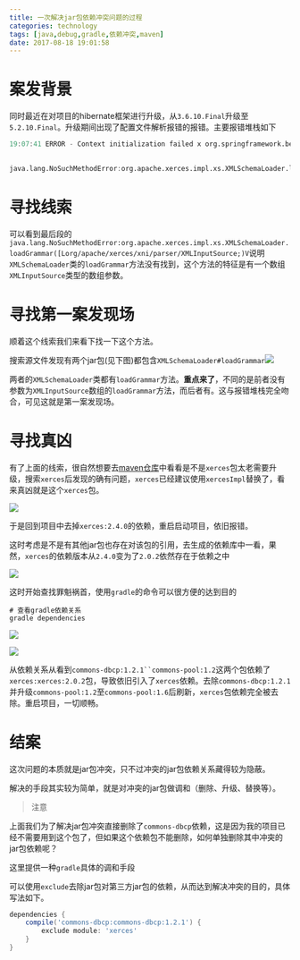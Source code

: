 ```yaml
---
title: 一次解决jar包依赖冲突问题的过程
categories: technology
tags: [java,debug,gradle,依赖冲突,maven]
date: 2017-08-18 19:01:58
---
```


# 案发背景

同时最近在对项目的hibernate框架进行升级，从`3.6.10.Final`升级至`5.2.10.Final`。升级期间出现了配置文件解析报错的报错。主要报错堆栈如下

```verilog
19:07:41 ERROR - Context initialization failed x org.springframework.beans.factory.BeanCreationException: Error creating bean with name 'serviceManager' defined in class path resource [spring/applicationContext.xml]: Cannot resolve reference to bean 'xService' while setting bean property 'xSerivce'; nested exception is org.springframework.beans.factory.BeanCreationException: Error creating bean with name 'xService' defined in class path resource [spring/dao.xml]: Cannot resolve reference to bean 'transactionManager' while setting bean property 'transactionManager'; nested exception is org.springframework.beans.factory.BeanCreationException: Error creating bean with name 'transactionManager' defined in class path resource [spring/dataSource-common.xml]: Cannot resolve reference to bean 'sessionFactory' while setting bean property 'sessionFactory'; nested exception is org.springframework.beans.factory.BeanCreationException: Error creating bean with name 'sessionFactory' defined in class path resource [spring/dataSource-common.xml]: Invocation of init method failed; nested exception is
 

java.lang.NoSuchMethodError:org.apache.xerces.impl.xs.XMLSchemaLoader.loadGrammar([Lorg/apache/xerces/xni/parser/XMLInputSource;)V
```

# 寻找线索

可以看到最后段的`java.lang.NoSuchMethodError:org.apache.xerces.impl.xs.XMLSchemaLoader.loadGrammar([Lorg/apache/xerces/xni/parser/XMLInputSource;)V`说明`XMLSchemaLoader`类的`loadGrammar`方法没有找到，这个方法的特征是有一个数组`XMLInputSource`类型的数组参数。

# 寻找第一案发现场

顺着这个线索我们来看下找一下这个方法。

搜索源文件发现有两个jar包(见下图)都包含`XMLSchemaLoader#loadGrammar`![](http://img.willowspace.cn/willowspace_2016/1503061978595.png)

两者的`XMLSchemaLoader`类都有`loadGrammar`方法。__重点来了__，不同的是前者没有参数为`XMLInputSource`数组的`loadGrammar`方法，而后者有。这与报错堆栈完全吻合，可见这就是第一案发现场。

# 寻找真凶

有了上面的线索，很自然想要去[maven仓库](http://mvnrepository.com/)中看看是不是`xerces`包太老需要升级，搜索`xerces`后发现的确有问题，`xerces`已经建议使用`xercesImpl`替换了，看来真凶就是这个`xerces`包。

![](http://img.willowspace.cn/willowspace_2016/1503062212136.png)

于是回到项目中去掉`xerces:2.4.0`的依赖，重启启动项目，依旧报错。

这时考虑是不是有其他jar包也存在对该包的引用，去生成的依赖库中一看，果然，`xerces`的依赖版本从`2.4.0`变为了`2.0.2`依然存在于依赖之中

![](http://img.willowspace.cn/willowspace_2016/1503062472355.png)

这时开始查找罪魁祸首，使用`gradle`的命令可以很方便的达到目的

```shell
# 查看gradle依赖关系
gradle dependencies
```

![](http://img.willowspace.cn/willowspace_2016/1503062716227.png)

![](http://img.willowspace.cn/willowspace_2016/1503063619467.png)

从依赖关系从看到`commons-dbcp:1.2.1``commons-pool:1.2`这两个包依赖了`xerces:xerces:2.0.2`包，导致依旧引入了`xerces`依赖。去除`commons-dbcp:1.2.1`并升级`commons-pool:1.2`至`commons-pool:1.6`后刷新，`xerces`包依赖完全被去除。重启项目，一切顺畅。

# 结案

这次问题的本质就是jar包冲突，只不过冲突的jar包依赖关系藏得较为隐蔽。

解决的手段其实较为简单，就是对冲突的jar包做调和（删除、升级、替换等）。

> 注意

上面我们为了解决jar包冲突直接删除了`commons-dbcp`依赖，这是因为我的项目已经不需要用到这个包了，但如果这个依赖包不能删除，如何单独删除其中冲突的jar包依赖呢？

这里提供一种`gradle`具体的调和手段

可以使用`exclude`去除jar包对第三方jar包的依赖，从而达到解决冲突的目的，具体写法如下。

```groovy
dependencies {
	compile('commons-dbcp:commons-dbcp:1.2.1') {
    	exclude module: 'xerces'
	}
}
```

